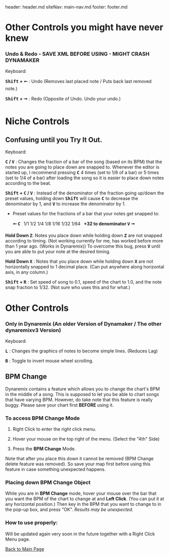 <frontmatter>
header: header.md
siteNav: main-nav.md
footer: footer.md
</frontmatter>

<link rel="stylesheet" href="../generalStyle.css">

# Other Controls you might have never knew

<h3> Undo & Redo - SAVE XML BEFORE USING - MIGHT CRASH DYNAMAKER </h3>

Keyboard:

**<kbd>Shift</kbd> + <kbd>🠔</kbd>** : Undo (Removes last placed note / Puts back last removed note.)

**<kbd>Shift</kbd> + <kbd>🠖</kbd>** : Redo (Opposite of Undo. Undo your undo.)



# Niche Controls

## Confusing until you Try It Out.

Keyboard:

**<kbd>C</kbd> / <kbd>V</kbd>** : Changes the fraction of a bar of the song (based on its BPM) that the notes you are going to place down are snapped to. Whenever the editor is started up, I recommend pressing **<kbd>C</kbd>** 4 times (set to 1/8 of a bar) or 5 times (set to 1/4 of a bar) after loading the song so it is easier to place down notes according to the beat.

**<kbd>Shift</kbd> + <kbd>C</kbd> / <kbd>V</kbd>** : Instead of the denominator of the fraction going up/down the preset values, holding down **<kbd>Shift</kbd>** will cause **<kbd>C</kbd>** to decrease the denominator by 1, and **<kbd>V</kbd>** to increase the denominator by 1.


- Preset values for the fractions of a bar that your notes get snapped to:

  **🠔 <kbd>C</kbd>&nbsp;&nbsp;** 1/1  1/2  1/4  1/8  1/16  1/32  1/64  **&nbsp;&nbsp;+32 to denominator <kbd>V</kbd> 🠖**



**Hold Down <kbd>Z</kbd>**: Notes you place down while holding down **<kbd>Z</kbd>** are not snapped according to timing. 
(Not working currently for me, has worked before more than 1 year ago. (Works in Dynaremix))
To overcome this bug, press **<kbd>V</kbd>** until you are able to put your note at the desired timing.

**Hold Down <kbd>X</kbd>** : Notes that you place down while holding down **<kbd>X</kbd>** are not horizontally snapped to 1 decimal place. (Can put anywhere along horizontal axis, in any column.)


**<kbd>Shift</kbd> + <kbd>R</kbd>** : Set speed of song to 0.1, speed of the chart to 1.0, and the note snap fraction to 1/32. (Not sure who uses this and for what.)


# Other Controls

### Only in Dynaremix (An older Version of Dynamaker / The other dynaremixv3 Version)

Keyboard:

**<kbd>L</kbd>** : Changes the graphics of notes to become simple lines. (Reduces Lag)

**<kbd>B</kbd>** : Toggle to invert mouse wheel scrolling.


<h2 id="BPM">BPM Change</h2>

Dynaremix contains a feature which allows you to change the chart's BPM in the middle of a song. This is supposed to let you be able to chart songs that have varying BPM. However, do take note that this feature is really buggy. Please save your chart first **BEFORE** using it.

### To access BPM Change Mode

1. Right Click to enter the right click menu.

2. Hover your mouse on the top right of the menu. (Select the "4th" Side)

3. Press the **BPM Change** Mode.

Note that after you place this down it cannot be removed (BPM Change delete feature was removed). So save your map first before using this feature in case something unexpected happens.


### Placing down BPM Change Object

While you are in **BPM Change** mode, hover your mouse over the bar that you want the BPM of the chart to change at and **Left Click**. (You can put it at any horizontal position.) Then key in the BPM that you want to change to in the pop-up box, and press "OK". _Results may be unexpected._



### How to use properly:

Will be updated again very soon in the future together with a Right Click Menu page.



[Back to Main Page](../mainPg.html)

